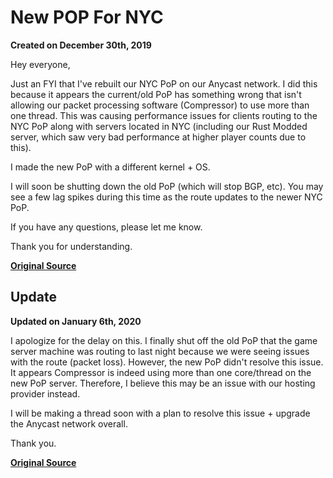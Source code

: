 # New POP For NYC
**Created on December 30th, 2019**

Hey everyone,

Just an FYI that I've rebuilt our NYC PoP on our Anycast network. I did this because it appears the current/old PoP has something wrong that isn't allowing our packet processing software (Compressor) to use more than one thread. This was causing performance issues for clients routing to the NYC PoP along with servers located in NYC (including our Rust Modded server, which saw very bad performance at higher player counts due to this).

I made the new PoP with a different kernel + OS.

I will soon be shutting down the old PoP (which will stop BGP, etc). You may see a few lag spikes during this time as the route updates to the newer NYC PoP.

If you have any questions, please let me know.

Thank you for understanding.

**[Original Source](https://gflclan.com/forums/topic/50198-new-pop-for-nyc/?do=findComment&comment=235645)**

## Update
**Updated on January 6th, 2020**

I apologize for the delay on this. I finally shut off the old PoP that the game server machine was routing to last night because we were seeing issues with the route (packet loss). However, the new PoP didn't resolve this issue. It appears Compressor is indeed using more than one core/thread on the new PoP server. Therefore, I believe this may be an issue with our hosting provider instead.

I will be making a thread soon with a plan to resolve this issue + upgrade the Anycast network overall.

Thank you.

**[Original Source](https://gflclan.com/forums/topic/50198-new-pop-for-nyc/?do=findComment&comment=236801)**